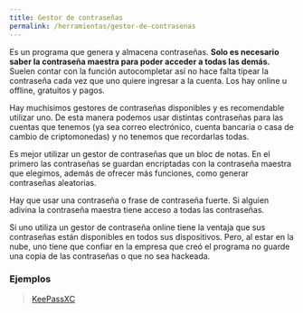 ```yaml
---
title: Gestor de contraseñas
permalink: /herramientas/gestor-de-contrasenas
---
```


Es un programa que genera y almacena contraseñas. **Solo es necesario saber la contraseña maestra para poder acceder a todas las demás.** Suelen contar con la función autocompletar así no hace falta tipear la contraseña cada vez que uno quiere ingresar a la cuenta. Los hay online u offline, gratuitos y pagos.

Hay muchísimos gestores de contraseñas disponibles y es recomendable utilizar uno. De esta manera podemos usar distintas contraseñas para las cuentas que tenemos (ya sea correo electrónico, cuenta bancaria o casa de cambio de criptomonedas) y no tenemos que recordarlas todas.

Es mejor utilizar un gestor de contraseñas que un bloc de notas. En el primero las contraseñas se guardan encriptadas con la contraseña maestra que elegimos, además de ofrecer más funciones, como generar contraseñas aleatorias.

Hay que usar una contraseña o frase de contraseña fuerte. Si alguien adivina la contraseña maestra tiene acceso a todas las contraseñas.

Si uno utiliza un gestor de contraseña online tiene la ventaja que sus contraseñas están disponibles en todos sus dispositivos. Pero, al estar en la nube, uno tiene que confiar en la empresa que creó el programa no guarde una copia de las contraseñas o que no sea hackeada.

### Ejemplos

> [KeePassXC](https://keepassxc.org/)